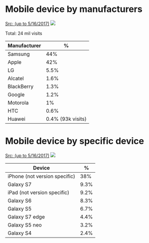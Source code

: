 # Mobile device by manufacturers

[Src: (up to 5/16/2017)](https://telus.domo.com/page/1401343950/kpis/details/1170594906)
![](http://i.imgur.com/Xa2DSMw.png)

Total: 24 mil visits

| Manufacturer | % |
| --- | --- |
| Samsung | 44% |
| Apple | 42% |
| LG | 5.5% |
| Alcatel | 1.6% |
| BlackBerry | 1.3% |
| Google | 1.2% |
| Motorola | 1% |
| HTC | 0.6% |
| Huawei | 0.4% (93k visits) |

# Mobile device by specific device

[Src: (up to 5/16/2017)](https://telus.domo.com/page/1401343950/kpis/details/646456757)
![](http://i.imgur.com/HDdHEfX.png)

| Device | % |
| --- | --- |
| iPhone (not version specific) | 38% |
| Galaxy S7 | 9.3% |
| iPad (not version specific) | 9.2% |
| Galaxy S6 | 8.3% |
| Galaxy S5 | 6.7% |
| Galaxy S7 edge | 4.4% |
| Galaxy S5 neo | 3.2% |
| Galaxy S4 | 2.4% |

